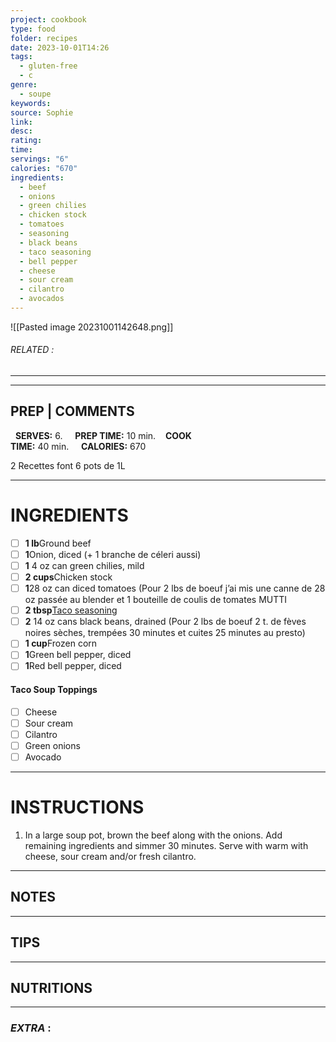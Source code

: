 ```yaml
---
project: cookbook
type: food
folder: recipes
date: 2023-10-01T14:26
tags:
  - gluten-free
  - c
genre:
  - soupe
keywords: 
source: Sophie
link: 
desc: 
rating: 
time: 
servings: "6"
calories: "670"
ingredients:
  - beef
  - onions
  - green chilies
  - chicken stock
  - tomatoes
  - seasoning
  - black beans
  - taco seasoning
  - bell pepper
  - cheese
  - sour cream
  - cilantro
  - avocados
---
```


![[Pasted image 20231001142648.png]]
###### *RELATED* : 
---


---
## PREP | COMMENTS

  **SERVES:** 6.     **PREP TIME:** 10 min.    **COOK TIME:** 40 min.     **CALORIES:** 670

2 Recettes font 6 pots de 1L

---
# INGREDIENTS

- [ ] **1 lb**Ground beef
- [ ] **1**Onion, diced (+ 1 branche de céleri aussi)
- [ ] **1** 4 oz can green chilies, mild
- [ ] **2 cups**Chicken stock
- [ ] **1**28 oz can diced tomatoes (Pour 2 lbs de boeuf j’ai mis une canne de 28 oz passée au blender et 1 bouteille de coulis de tomates MUTTI  
- [ ] **2 tbsp**[Taco seasoning](https://themodernproper.com/posts/homemade-taco-seasoning) 
- [ ] **2** 14 oz cans black beans, drained (Pour 2 lbs de boeuf 2 t. de fèves noires sèches, trempées 30 minutes et cuites 25 minutes au presto)
- [ ] **1 cup**Frozen corn
- [ ] **1**Green bell pepper, diced
- [ ] **1**Red bell pepper, diced 
    
#### Taco Soup Toppings

- [ ] Cheese
- [ ] Sour cream
- [ ] Cilantro
- [ ] Green onions
- [ ] Avocado

---
# INSTRUCTIONS

1. In a large soup pot, brown the beef along with the onions. Add remaining ingredients and simmer 30 minutes. Serve with warm with cheese, sour cream and/or fresh cilantro.

---
## NOTES



---
## TIPS



---
## NUTRITIONS



---
### *EXTRA* :



